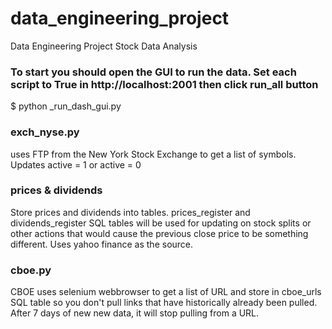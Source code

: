 # data_engineering_project
Data Engineering Project Stock Data Analysis


### To start you should open the GUI to run the data. Set each script to True in http://localhost:2001 then click run_all button
$ python _run_dash_gui.py

### exch_nyse.py 
uses FTP from the New York Stock Exchange to get a list of symbols. Updates active = 1 or active = 0

### prices & dividends
Store prices and dividends into tables. prices_register and dividends_register SQL tables will be used for updating on stock splits or other actions that would cause the previous close price to be something different. Uses yahoo finance as the source.

### cboe.py
CBOE uses selenium webbrowser to get a list of URL and store in cboe_urls SQL table so you don't pull links that have historically already been pulled. After 7 days of new new data, it will stop pulling from a URL.
